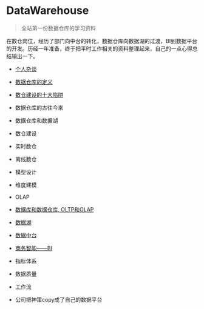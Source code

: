 # DataWarehouse
> 全站第一份数据仓库的学习资料

在数仓岗位，经历了部门向中台的转化，数据仓库向数据湖的过渡，BI到数据平台的开发。历经一年准备，终于把平时工作相关的资料整理起来，自己的一点心得总结输出一下。

- [个人杂谈](./docs/me.md)
- [数据仓库的定义](./docs/数仓定义.md)
- [数仓建设的十大陷阱](./docs/数仓建设的十大陷阱.md)
- 数据仓库的古往今来
- 数据仓库和数据湖
- 数仓建设
- 实时数仓
- 离线数仓
- 模型设计
- 维度建模
- OLAP

- [数据库和数据仓库, OLTP和OLAP](./docs/数据库和数据仓库的区别.md)
- [数据湖](./docs/数据湖.md)
- [数据中台](./docs/数据中台.md)
- [商务智能——BI](./docs/bi.md)

- 指标体系
- 数据质量
- 工作流

- 公司把神策copy成了自己的数据平台